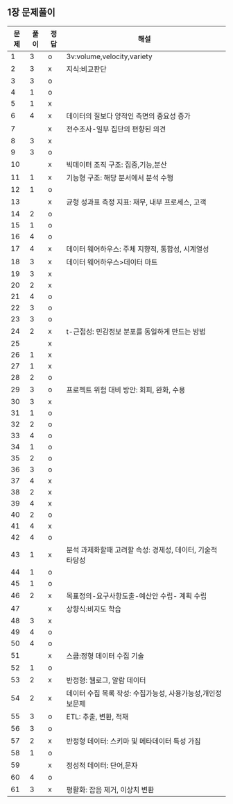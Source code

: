 ## 1장 문제풀이

문제|풀이|정답|해설
---|---|---|---|
1|3|o|3v:volume,velocity,variety 
2|3|x|지식:비교판단
3|3|o| 
4|1|o| 
5|1|x| 
6|4|x|데이터의 질보다 양적인 측면의 중요성 증가 
7||x|전수조사-일부 집단의 편향된 의견
8|3|x| 
9|3|o| 
10||x|빅데이터 조직 구조: 집중,기능,분산 
11|1|x|기능형 구조: 해당 분서에서 분석 수행
12|1|o| 
13||x|균형 성과표 측정 지표: 재무, 내부 프로세스, 고객 
14|2|o| 
15|1|o| 
16|4|o| 
17|4|x|데이터 웨어하우스: 주체 지향적, 통합성, 시계열성
18|3|x|데이터 웨어하우스>데이터 마트
19|3|x| 
20|2|x| 
21|4|o| 
22|3|o| 
23|3|o| 
24|2|x|t-근접성: 민감정보 분포를 동일하게 만드는 방법 
25||x| 
26|1|x| 
27|1|x| 
28|2|o|
29|3|o|프로젝트 위험 대비 방안: 회피, 완화, 수용 
30|3|x| 
31|1|o| 
32|2|o| 
33|4|o| 
34|1|o| 
35|2|o| 
36|3|o| 
37|4|x| 
38|2|x| 
39|4|x| 
40|2|o| 
41|4|x| 
42|4|o| 
43|1|x|분석 과제화할때 고려할 속성: 경제성, 데이터, 기술적 타당성 
44|1|o| 
45|1|o| 
46|2|x|목표정의-요구사항도출-예산안 수립- 계획 수립 
47||x|상향식:비지도 학습 
48|3|x| 
49|4|o| 
50|4|o| 
51||x|스쿱:정형 데이터 수집 기술
52|1|o| 
53|2|x|반정형: 웹로그, 알람 데이터
54|2|x|데이터 수집 목록 작성: 수집가능성, 사용가능성,개인정보문제
55|3|o|ETL: 추출, 변환, 적재 
56|3|o| 
57|2|x|반정형 데이터: 스키마 및 메타데이터 특성 가짐 
58|1|o|
59||x|정성적 데이터: 단어,문자
60|4|o|
61|3|x|평활화: 잡음 제거, 이상치 변환
